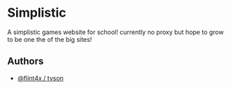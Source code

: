 
# Simplistic

A simplistic games website for school! currently no proxy but hope to grow to be one the of the big sites!




## Authors

- [@flint4x / tyson](https://github.com/flint4x)

